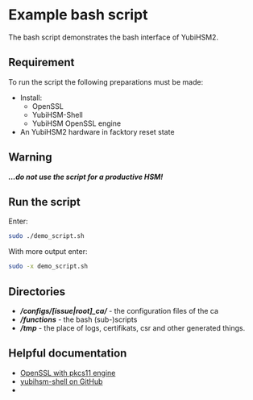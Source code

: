 Example bash script
===================

The bash script demonstrates the bash interface of YubiHSM2.

Requirement
-----------

To run the script the following preparations must be made:

- Install:
  - OpenSSL
  - YubiHSM-Shell
  - YubiHSM OpenSSL engine
- An YubiHSM2 hardware in facktory reset state


Warning
-------

***...do not use the script for a productive HSM!***

Run the script
--------------

Enter:

```bash
sudo ./demo_script.sh
```

With more output enter:

```bash
sudo -x demo_script.sh
```

Directories
-----------

- ***/configs/[issue|root]_ca/*** - the configuration files of the ca
- ***/functions*** - the bash (sub-)scripts
- ***/tmp*** - the place of logs, certifikats, csr and other generated things.

Helpful documentation
---------------------

- [OpenSSL with pkcs11 engine](https://developers.yubico.com/YubiHSM2/Usage_Guides/OpenSSL_with_pkcs11_engine.html)
- [yubihsm-shell on GitHub](https://github.com/Yubico/yubihsm-shell)
- []()